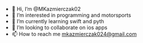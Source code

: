 - 👋 Hi, I’m @MKazmierczak02
- 👀 I’m interested in programming and motorsports
- 🌱 I’m currently learning swift and pyth
- 💞️ I’m looking to collaborate on ios apps
- 📫 How to reach me mkazmierczak024@gmail.com

<!---
MKazmierczak02/MKazmierczak02 is a ✨ special ✨ repository because its `README.md` (this file) appears on your GitHub profile.
You can click the Preview link to take a look at your changes.
--->
